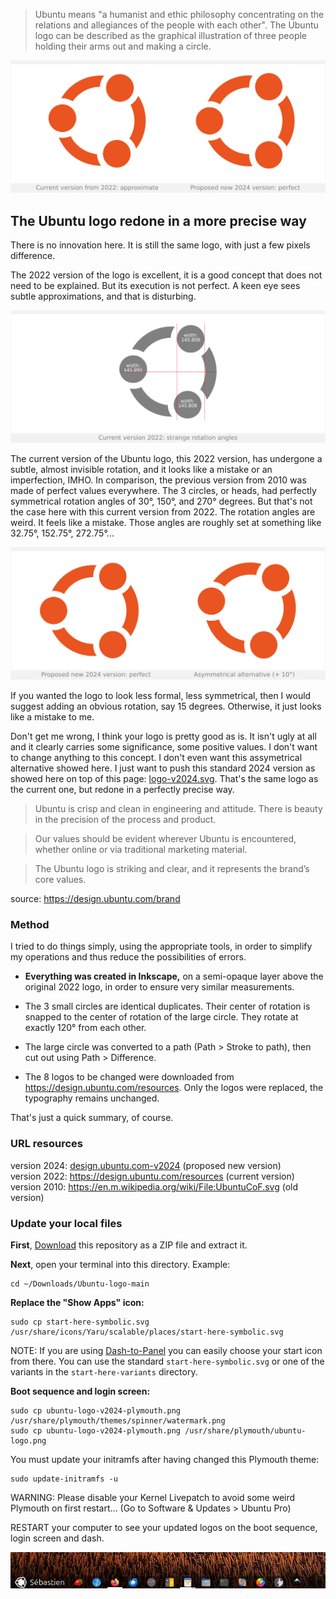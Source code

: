 > Ubuntu means "a humanist and ethic philosophy concentrating on the relations and allegiances of the people with each other". The Ubuntu logo can be described as the graphical illustration of three people holding their arms out and making a circle.

![Presentation-Ubuntu-logo-v2022-vs-v2024](Presentation/Presentation-Ubuntu-logo-v2022-vs-v2024.png)

## The Ubuntu logo redone in a more precise way

There is no innovation here. It is still the same logo, with just a few pixels difference.

The 2022 version of the logo is excellent, it is a good concept that does not need to be explained. But its execution is not perfect. A keen eye sees subtle approximations, and that is disturbing.

![Presentation-Ubuntu-logo-v2022-wrong](Presentation/Presentation-Ubuntu-logo-v2022-wrong.png)

The current version of the Ubuntu logo, this 2022 version, has undergone a subtle, almost invisible rotation, and it looks like a mistake or an imperfection, IMHO. In comparison, the previous version from 2010 was made of perfect values everywhere. The 3 circles, or heads, had perfectly symmetrical rotation angles of 30°, 150°, and 270° degrees. But that's not the case here with this current version from 2022. The rotation angles are weird. It feels like a mistake. Those angles are roughly set at something like 32.75°, 152.75°, 272.75°...

![Presentation-Ubuntu-logo-v2024-twisted](Presentation/Presentation-Ubuntu-logo-v2024-twisted.png)

If you wanted the logo to look less formal, less symmetrical, then I would suggest adding an obvious rotation, say 15 degrees. Otherwise, it just looks like a mistake to me.

Don't get me wrong, I think your logo is pretty good as is. It isn't ugly at all and it clearly carries some significance, some positive values. I don't want to change anything to this concept. I don't even want this assymetrical alternative showed here. I just want to push this standard 2024 version as showed here on top of this page: [logo-v2024.svg](logo-v2024.svg). That's the same logo as the current one, but redone in a perfectly precise way.

> Ubuntu is crisp and clean in engineering and attitude. There is beauty in the precision of the process and product.

> Our values should be evident wherever Ubuntu is encountered, whether online or via traditional marketing material.

> The Ubuntu logo is striking and clear, and it represents the brand’s core
> values.

source: https://design.ubuntu.com/brand

### Method

I tried to do things simply, using the appropriate tools, in order to simplify my operations and thus reduce the possibilities of errors.

* **Everything was created in Inkscape,** on a semi-opaque layer above the original 2022 logo, in order to ensure very similar measurements.

* The 3 small circles are identical duplicates. Their center of rotation is snapped to the center of rotation of the large circle. They rotate at exactly 120° from each other.

* The large circle was converted to a path (Path > Stroke to path), then cut out using Path > Difference.

* The 8 logos to be changed were downloaded from https://design.ubuntu.com/resources. Only the logos were replaced, the typography remains unchanged.

That's just a quick summary, of course.

### URL resources

version 2024: [design.ubuntu.com-v2024](design.ubuntu.com-v2024) (proposed new version)  
version 2022: https://design.ubuntu.com/resources (current version)  
version 2010: https://en.m.wikipedia.org/wiki/File:UbuntuCoF.svg (old version)  

### Update your local files

**First**, [Download](https://github.com/SebastJava/Ubuntu-logo/archive/refs/heads/main.zip) this repository as a ZIP file and extract it.

**Next**, open your terminal into this directory. Example:

```
cd ~/Downloads/Ubuntu-logo-main
```

**Replace the "Show Apps" icon:**

```
sudo cp start-here-symbolic.svg /usr/share/icons/Yaru/scalable/places/start-here-symbolic.svg
```

NOTE: If you are using [Dash-to-Panel](https://extensions.gnome.org/extension/1160/dash-to-panel/) you can easily choose your start icon from there. You can use the standard `start-here-symbolic.svg` or one of the variants in the `start-here-variants` directory.

**Boot sequence and login screen:**

```
sudo cp ubuntu-logo-v2024-plymouth.png /usr/share/plymouth/themes/spinner/watermark.png
sudo cp ubuntu-logo-v2024-plymouth.png /usr/share/plymouth/ubuntu-logo.png
```

You must update your initramfs after having changed this Plymouth theme:

```
sudo update-initramfs -u
```

WARNING: Please disable your Kernel Livepatch to avoid some weird Plymouth on first restart... (Go to Software & Updates > Ubuntu Pro)

RESTART your computer to see your updated logos on the boot sequence, login screen and dash.

![Dash-example-2](Dash-example-3.png)
